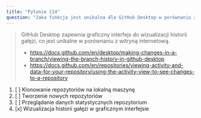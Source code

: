 ```yaml
---
title: "Pytanie 114"
question: "Jaka funkcja jest unikalna dla GitHub Desktop w porównaniu z github.com?"
---
```


> GitHub Desktop zapewnia graficzny interfejs do wizualizacji historii gałęzi, co jest unikalne w porównaniu z witryną internetową.
> - https://docs.github.com/en/desktop/making-changes-in-a-branch/viewing-the-branch-history-in-github-desktop
> - https://docs.github.com/en/repositories/viewing-activity-and-data-for-your-repository/using-the-activity-view-to-see-changes-to-a-repository


1. [ ] Klonowanie repozytoriów na lokalną maszynę  
1. [ ] Tworzenie nowych repozytoriów  
1. [ ] Przeglądanie danych statystycznych repozytorium  
1. [x] Wizualizacja historii gałęzi w graficznym interfejsie  
